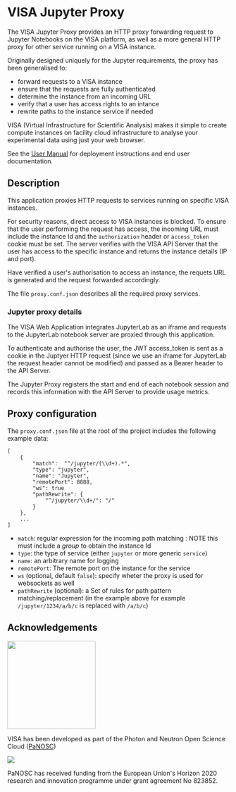 # VISA Jupyter Proxy

The VISA Jupyter Proxy provides an HTTP proxy forwarding request to Jupyter Notebooks on the VISA platform, as well as a more general HTTP proxy for other service running on a VISA instance.

Originally designed uniquely for the Jupyter requirements, the proxy has been generalised to:
 - forward requests to a VISA instance
 - ensure that the requests are fully authenticated
 - determine the instance from an incoming URL
 - verify that a user has access rights to an intance
 - rewrite paths to the instance service if needed

VISA (Virtual Infrastructure for Scientific Analysis) makes it simple to create compute instances on facility cloud infrastructure to analyse your experimental data using just your web browser.

See the [User Manual](https://visa.readthedocs.io/en/latest/) for deployment instructions and end user documentation.

## Description

This application proxies HTTP requests to services running on specific VISA instances. 

For security reasons, direct access to VISA instances is blocked. To ensure that the user performing the request has access, the incoming URL must include the instance Id and the `authorization` header or `access_token` cookie must be set. The server verifies with the VISA API Server that the user has access to the specific instance and returns the instance details (IP and port).

Have verified a user's authorisation to access an instance, the requets URL is generated and the request forwarded accordingly.

The file `proxy.conf.json` describes all the required proxy services.

### Jupyter proxy details

The VISA Web Application integrates JupyterLab as an iframe and requests to the JupyterLab notebook server are proxied through this application.

To authenticate and authorise the user, the JWT access_token is sent as a cookie in the Juptyer HTTP request (since we use an iframe for JupyterLab the request header cannot be modified) and passed as a Bearer header to the API Server. 

The Jupyter Proxy registers the start and end of each notebook session and records this information with the API Server to provide usage metrics.

## Proxy configuration

The `proxy.conf.json` file at the root of the project includes the following example data:

```
[
    {
        "match":  "^/jupyter/(\\d+).*", 
        "type": "jupyter",
        "name": "Jupyter",
        "remotePort": 8888,
        "ws": true
        "pathRewrite": {
            "^/jupyter/\\d+/": "/"
        }
    },
    ...
]
```

 - `match`: regular expression for the incoming path matching : NOTE this must include a _group_ to obtain the instance Id
 - `type`: the type of service (either `jupyter` or more generic `service`)
 - `name`: an arbitrary name for logging
 - `remotePort`: The remote port on the instance for the service
 - `ws` (optional, default `false`): specify wheter the proxy is used for websockets as well
 - `pathRewrite` (optional): a Set of rules for path pattern matching/replacement (in the example above for example `/jupyter/1234/a/b/c` is replaced with `/a/b/c`)

## Acknowledgements

<img src="https://github.com/panosc-eu/panosc/raw/master/Work%20Packages/WP9%20Outreach%20and%20communication/PaNOSC%20logo/PaNOSClogo_web_RGB.jpg" width="200px"/> 

VISA has been developed as part of the Photon and Neutron Open Science Cloud (<a href="http://www.panosc.eu" target="_blank">PaNOSC</a>)

<img src="https://github.com/panosc-eu/panosc/raw/master/Work%20Packages/WP9%20Outreach%20and%20communication/images/logos/eu_flag_yellow_low.jpg"/>

PaNOSC has received funding from the European Union's Horizon 2020 research and innovation programme under grant agreement No 823852.



